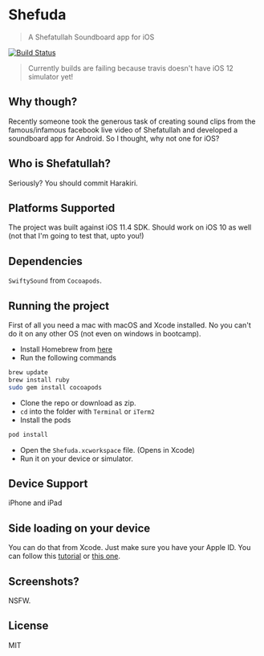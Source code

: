 # Shefuda
> A Shefatullah Soundboard app for iOS

[![Build Status](https://travis-ci.org/ShawonAshraf/Shefuda.svg?branch=master)](https://travis-ci.org/ShawonAshraf/Shefuda)

> Currently builds are failing because travis doesn't have iOS 12 simulator yet!

## Why though?
Recently someone took the generous task of creating sound clips from the famous/infamous facebook live video of Shefatullah and developed a soundboard app for Android. So I thought, why not one for iOS?

## Who is Shefatullah?
Seriously? You should commit Harakiri.

## Platforms Supported
The project was built against iOS 11.4 SDK. Should work on iOS 10 as well (not that I'm going to test that, upto you!)

## Dependencies
`SwiftySound` from `Cocoapods`.

## Running the project
First of all you need a mac with macOS and Xcode installed. No you can't do it on any other OS (not even on windows in bootcamp).

- Install Homebrew from [here](https://brew.sh/)
- Run the following commands
```bash
brew update
brew install ruby
sudo gem install cocoapods
```
- Clone the repo or download as zip.
- `cd` into the folder with `Terminal` or `iTerm2`
- Install the pods
```bash
pod install
```
- Open the `Shefuda.xcworkspace` file. (Opens in Xcode)
- Run it on your device or simulator.

## Device Support
iPhone and iPad

## Side loading on your device
You can do that from Xcode. Just make sure you have your Apple ID. You can follow this [tutorial](https://youtu.be/VvrBbBjP-Hs) or [this one](https://youtu.be/bpyslMcAsgs).

## Screenshots?
NSFW.

## License
MIT
